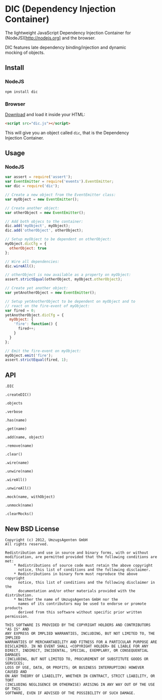 
# DIC (Dependency Injection Container)

The lightweight JavaScript Dependency Injection Container for  
(NodeJS)[http://nodejs.org] and the browser.

DIC features late dependency binding/injection and dynamic  
mocking of objects.

## Install

### NodeJS

``npm install dic``

### Browser

[Download](http://raw.github.com/Umzugsagenten/dic/master/dic.js)
and load it inside your HTML:

```html
<script src="dic.js"></script>
```

This will give you an object called ``dic``, that is the Dependency  
Injection Container.

## Usage

### NodeJS

```js
var assert = require('assert');
var EventEmitter = require('events').EventEmitter;
var dic = require('dic');

// Create a new object from the EventEmitter class:
var myObject = new EventEmitter();

// Create another object:
var otherObject = new EventEmitter();

// Add both objecs to the container:
dic.add('myObject', myObject);
dic.add('otherObject', otherObject);

// Setup myObject to be dependent on otherObject:
myObject.dicCfg = {
  otherObject: true
};

// Wire all dependencies:
dic.wireAll();

// otherObject is now available as a property on myObject:
assert.strictEqual(otherObject, myObject.otherObject);

// Create yet another object:
var yetAnotherObject = new EventEmitter();

// Setup yetAnotherObject to be dependent on myObject and to
// react on the fire-event of myObject:
var fired = 0;
yetAnotherObject.dicCfg = {
  myObject: {
    'fire': function() {
      fired++;
    }
  }
};

// Emit the fire-event on myObject:
myObject.emit('fire');
assert.strictEqual(fired, 1);
```

## API

``.DIC``

``.createDIC()``

``.objects``

``.verbose``

``.has(name)``

``.get(name)``

``.add(name, object)``

``.remove(name)``

``.clear()``

``.wire(name)``

``.unwire(name)``

``.wireAll()``

``.unwireAll()``

``.mock(name, withObject)``

``.unmock(name)``

``.clearMocks()``

New BSD License
---------------

```
Copyright (c) 2012, UmzugsAgenten GmbH
All rights reserved.

Redistribution and use in source and binary forms, with or without
modification, are permitted provided that the following conditions are met:
    * Redistributions of source code must retain the above copyright
      notice, this list of conditions and the following disclaimer.
    * Redistributions in binary form must reproduce the above copyright
      notice, this list of conditions and the following disclaimer in the
      documentation and/or other materials provided with the distribution.
    * Neither the name of UmzugsAgenten GmbH nor the
      names of its contributors may be used to endorse or promote products
      derived from this software without specific prior written permission.

THIS SOFTWARE IS PROVIDED BY THE COPYRIGHT HOLDERS AND CONTRIBUTORS "AS IS" AND
ANY EXPRESS OR IMPLIED WARRANTIES, INCLUDING, BUT NOT LIMITED TO, THE IMPLIED
WARRANTIES OF MERCHANTABILITY AND FITNESS FOR A PARTICULAR PURPOSE ARE
DISCLAIMED. IN NO EVENT SHALL <COPYRIGHT HOLDER> BE LIABLE FOR ANY
DIRECT, INDIRECT, INCIDENTAL, SPECIAL, EXEMPLARY, OR CONSEQUENTIAL DAMAGES
(INCLUDING, BUT NOT LIMITED TO, PROCUREMENT OF SUBSTITUTE GOODS OR SERVICES;
LOSS OF USE, DATA, OR PROFITS; OR BUSINESS INTERRUPTION) HOWEVER CAUSED AND
ON ANY THEORY OF LIABILITY, WHETHER IN CONTRACT, STRICT LIABILITY, OR TORT
(INCLUDING NEGLIGENCE OR OTHERWISE) ARISING IN ANY WAY OUT OF THE USE OF THIS
SOFTWARE, EVEN IF ADVISED OF THE POSSIBILITY OF SUCH DAMAGE.
```
